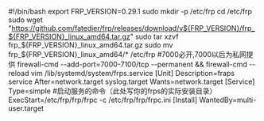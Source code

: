#!/bin/bash
export FRP_VERSION=0.29.1
sudo mkdir -p /etc/frp
cd /etc/frp
sudo wget "https://github.com/fatedier/frp/releases/download/v${FRP_VERSION}/frp_${FRP_VERSION}_linux_amd64.tar.gz"
sudo tar xzvf frp_${FRP_VERSION}_linux_amd64.tar.gz
sudo mv frp_${FRP_VERSION}_linux_amd64/* /etc/frp
#7000必开,7000以后为私网提供
firewall-cmd --add-port=7000-7100/tcp --permanent  && firewall-cmd --reload
vim /lib/systemd/system/frps.service
[Unit]
Description=fraps service
After=network.target syslog.target
Wants=network.target
[Service]
Type=simple
#启动服务的命令（此处写你的frps的实际安装目录）
ExecStart=/etc/frp/frp/frpc -c /etc/frp/frp/frpc.ini
[Install]
WantedBy=multi-user.target
